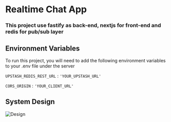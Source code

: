
# Realtime Chat App

### This project use fastify as back-end, nextjs for front-end and redis for pub/sub layer


## Environment Variables

To run this project, you will need to add the following environment variables to your .env file under the server

`UPSTASH_REDIS_REST_URL` : `'YOUR_UPSTASH_URL'`

`CORS_ORIGIN` : `'YOUR_CLIENT_URL'`

  
## System Design

![Design](https://github.com/berathazer/fastify-socket-chat-app/assets/93477233/ce3bd5a8-f6f0-4df4-9670-eabfba8d7024)



  

